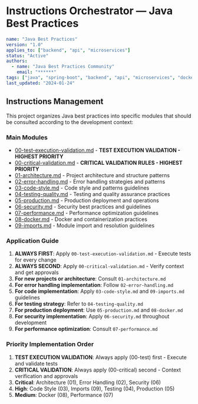 # Instructions Orchestrator — Java Best Practices

```yaml
name: "Java Best Practices"
version: "1.0"
applies_to: ["backend", "api", "microservices"]
status: "Active"
authors:
  - name: "Java Best Practices Community"
    email: "******"
tags: ["java", "spring-boot", "backend", "api", "microservices", "docker", "security"]
last_updated: "2024-01-24"
```

## Instructions Management
This project organizes Java best practices into specific modules that should be consulted according to the development context:

### Main Modules
- [00-test-execution-validation.md](00-test-execution-validation.md) - **TEST EXECUTION VALIDATION - HIGHEST PRIORITY**
- [00-critical-validation.md](00-critical-validation.md) - **CRITICAL VALIDATION RULES - HIGHEST PRIORITY**
- [01-architecture.md](01-architecture.md) - Project architecture and structure patterns
- [02-error-handling.md](02-error-handling.md) - Error handling strategies and patterns
- [03-code-style.md](03-code-style.md) - Code style and patterns guidelines
- [04-testing-quality.md](04-testing-quality.md) - Testing and quality assurance practices
- [05-production.md](05-production.md) - Production deployment and operations
- [06-security.md](06-security.md) - Security best practices and guidelines
- [07-performance.md](07-performance.md) - Performance optimization guidelines
- [08-docker.md](08-docker.md) - Docker and containerization practices
- [09-imports.md](09-imports.md) - Module import and resolution guidelines

### Application Guide
1. **ALWAYS FIRST**: Apply `00-test-execution-validation.md` - Execute tests for every change
2. **ALWAYS SECOND**: Apply `00-critical-validation.md` - Verify context and get approvals
2. **For new projects or architecture**: Consult `01-architecture.md`
3. **For error handling implementation**: Follow `02-error-handling.md`
4. **For code implementation**: Apply `03-code-style.md` and `09-imports.md` guidelines
5. **For testing strategy**: Refer to `04-testing-quality.md`
6. **For production deployment**: Use `05-production.md` and `08-docker.md`
7. **For security implementation**: Apply `06-security.md` throughout development
8. **For performance optimization**: Consult `07-performance.md`

### Priority Implementation Order
1. **TEST EXECUTION VALIDATION**: Always apply (00-test) first - Execute and validate tests
2. **CRITICAL VALIDATION**: Always apply (00-critical) second - Context verification and approvals
3. **Critical**: Architecture (01), Error Handling (02), Security (06)
3. **High**: Code Style (03), Imports (09), Testing (04), Production (05)
4. **Medium**: Docker (08), Performance (07)